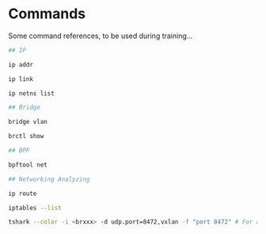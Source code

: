 # Commands

Some command references, to be used during training...

```bash
## IP

ip addr

ip link

ip netns list

## Bridge

bridge vlan

brctl show

## BPF

bpftool net

## Networking Analyzing

ip route

iptables --list

tshark --color -i <brxxx> -d udp.port=8472,vxlan -f "port 8472" # For analyzing VXLAN packets
```
